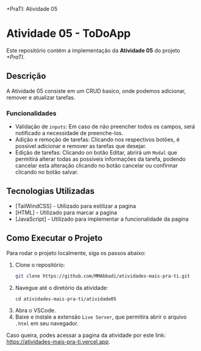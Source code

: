 +PraTI: Atividade 05

# Atividade 05 - ToDoApp

Este repositório contém a implementação da **Atividade 05** do projeto *+PraTI*.

## Descrição

A Atividade 05 consiste em um CRUD basico, onde podemos adicionar, remover e atualizar tarefas.

### Funcionalidades

- Validação de `inputs`: Em caso de não preencher todos os campos, será notificado a necessidade de preenche-los.
- Adição e remoção de tarefas: Clicando nos respectivos botões, é possivel adicionar e remover as tarefas que desejar. 
- Edição de tarefas: Clicando on botão Editar, abrirá um `Modal` que permitirá alterar todas as possiveis informações da tarefa, podendo cancelar esta alteração clicando no botão cancelar ou confirmar clicando no botão salvar.

## Tecnologias Utilizadas

- [TailWindCSS] - Utilizado para estilizar a pagina
- [HTML] - Utilizado para marcar a pagina
- [JavaScript] - Utilizado para implementar a funcionalidade da pagina

## Como Executar o Projeto

Para rodar o projeto localmente, siga os passos abaixo:

1. Clone o repositório:
   ```bash
   git clone https://github.com/MMAbbadi/atividades-mais-pra-ti.git

2. Navegue até o diretório da atividade:
   ```
   cd atividades-mais-pra-ti/atividade05

3. Abra o VSCode.
4. Baixe e instale a extensão `Live Server`, que permitira abrir o arquivo `.html` em seu navegador.

Caso queira, podes acessar a pagina da atividade por este link: https://atividades-mais-pra-ti.vercel.app.
